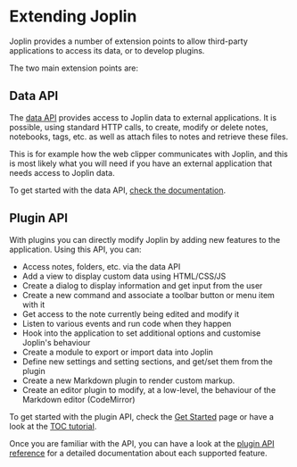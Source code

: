 # Extending Joplin

Joplin provides a number of extension points to allow third-party applications to access its data, or to develop plugins.

The two main extension points are:

## Data API

The [data API](https://github.com/dpjl/joplin/blob/dev/readme/api/references/rest_api.md) provides access to Joplin data to external applications. It is possible, using standard HTTP calls, to create, modify or delete notes, notebooks, tags, etc. as well as attach files to notes and retrieve these files.

This is for example how the web clipper communicates with Joplin, and this is most likely what you will need if you have an external application that needs access to Joplin data.

To get started with the data API, [check the documentation](https://github.com/dpjl/joplin/blob/dev/readme/api/references/rest_api.md).

## Plugin API

With plugins you can directly modify Joplin by adding new features to the application. Using this API, you can:

- Access notes, folders, etc. via the data API
- Add a view to display custom data using HTML/CSS/JS
- Create a dialog to display information and get input from the user
- Create a new command and associate a toolbar button or menu item with it
- Get access to the note currently being edited and modify it
- Listen to various events and run code when they happen
- Hook into the application to set additional options and customise Joplin's behaviour
- Create a module to export or import data into Joplin
- Define new settings and setting sections, and get/set them from the plugin
- Create a new Markdown plugin to render custom markup.
- Create an editor plugin to modify, at a low-level, the behaviour of the Markdown editor (CodeMirror)

To get started with the plugin API, check the [Get Started](https://github.com/dpjl/joplin/blob/dev/readme/api/get_started/plugins.md) page or have a look at the [TOC tutorial](https://github.com/dpjl/joplin/blob/dev/readme/api/tutorials/toc_plugin.md).

Once you are familiar with the API, you can have a look at the [plugin API reference](https://joplinapp.org/api/references/plugin_api/classes/joplin.html) for a detailed documentation about each supported feature.
